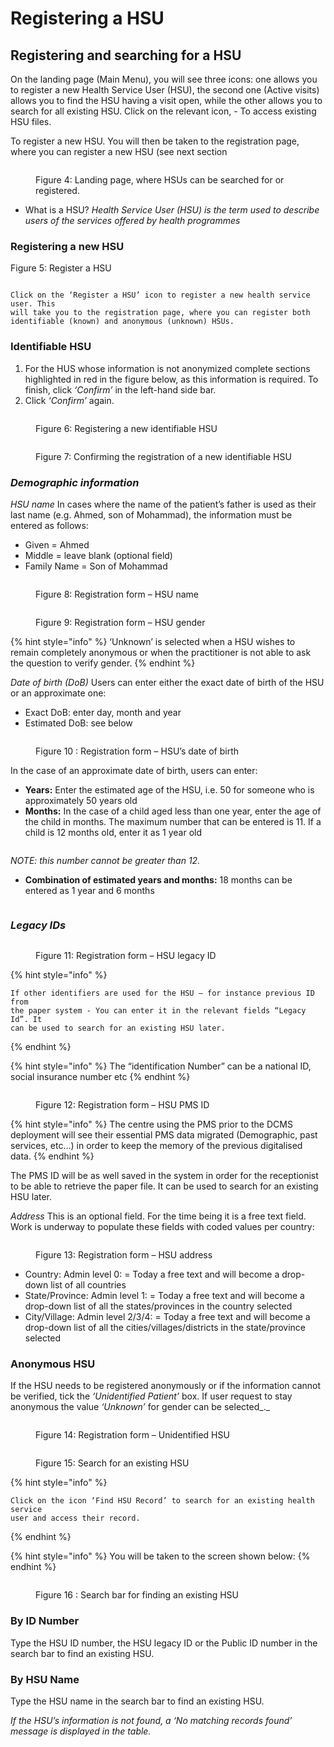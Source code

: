 # Registering a HSU

## Registering and searching for a HSU

On the landing page (Main Menu), you will see three icons: one allows you to register a new Health Service User (HSU), the second one (Active visits) allows you to find the HSU having a visit open, while the other allows you to search for all existing HSU. Click on the relevant icon, - To access existing HSU files.

To register a new HSU. You will then be taken to the registration page, where you can register a new HSU (see next section

<figure><img src="../../.gitbook/assets/image (10) (1) (1) (1) (1).png" alt=""><figcaption><p>Figure 4: Landing page, where HSUs can be searched for or registered.</p></figcaption></figure>

* What is a HSU? _Health Service User (HSU) is the term used to describe users of the services_ _offered by health programmes_

### Registering a new HSU

Figure 5: Register a HSU

<figure><img src="../../.gitbook/assets/image (11) (1) (1) (1).png" alt=""><figcaption></figcaption></figure>

```
Click on the ‘Register a HSU’ icon to register a new health service user. This
will take you to the registration page, where you can register both
identifiable (known) and anonymous (unknown) HSUs.
```

### **Identifiable HSU**

1. For the HUS whose information is not anonymized complete sections highlighted in red in the figure below, as this information is required. To finish, click _‘Confirm’_ in the left-hand side bar.
2. Click _‘Confirm’_ again.

<figure><img src="../../.gitbook/assets/image (12) (1) (1) (1).png" alt=""><figcaption><p>Figure 6: Registering a new identifiable HSU</p></figcaption></figure>

<figure><img src="../../.gitbook/assets/image (13) (1) (1) (1).png" alt=""><figcaption><p>Figure 7: Confirming the registration of a new identifiable HSU</p></figcaption></figure>

### _Demographic information_

_HSU name_ In cases where the name of the patient’s father is used as their last name (e.g. Ahmed, son of Mohammad), the information must be entered as follows:

* Given = Ahmed
* Middle = leave blank (optional field)
* Family Name = Son of Mohammad

<figure><img src="../../.gitbook/assets/image (14) (1) (1).png" alt=""><figcaption><p>Figure 8: Registration form – HSU name</p></figcaption></figure>

<figure><img src="../../.gitbook/assets/image (15) (1) (1).png" alt=""><figcaption><p>Figure 9: Registration form – HSU gender</p></figcaption></figure>

{% hint style="info" %}
‘Unknown’ is selected when a HSU wishes to remain completely anonymous or when the practitioner is not able to ask the question to verify gender.
{% endhint %}

_Date of birth (DoB)_ Users can enter either the exact date of birth of the HSU or an approximate one:

* Exact DoB: enter day, month and year
* Estimated DoB: see below

<figure><img src="../../.gitbook/assets/image (16) (1) (1).png" alt=""><figcaption><p>Figure 10 : Registration form – HSU’s date of birth</p></figcaption></figure>

In the case of an approximate date of birth, users can enter:

* **Years:** Enter the estimated age of the HSU, i.e. 50 for someone who is approximately 50 years old
* **Months:** In the case of a child aged less than one year, enter the age of the child in months. The maximum number that can be entered is 11. If a child is 12 months old, enter it as 1 year old

<figure><img src="../../.gitbook/assets/image (18) (1) (1).png" alt=""><figcaption></figcaption></figure>

_NOTE: this number cannot be greater than 12._

* **Combination of estimated years and months:** 18 months can be entered as 1 year and 6 months

<figure><img src="../../.gitbook/assets/image (19) (1) (1).png" alt=""><figcaption></figcaption></figure>

### _Legacy IDs_

<figure><img src="../../.gitbook/assets/image (20) (1) (1).png" alt=""><figcaption><p>Figure 11: Registration form – HSU legacy ID</p></figcaption></figure>

{% hint style="info" %}
```
If other identifiers are used for the HSU – for instance previous ID from
the paper system - You can enter it in the relevant fields “Legacy Id”. It
can be used to search for an existing HSU later.
```
{% endhint %}

{% hint style="info" %}
The “identification Number” can be a national ID, social insurance number etc
{% endhint %}

<figure><img src="../../.gitbook/assets/image (21) (1) (1).png" alt=""><figcaption><p>Figure 12: Registration form – HSU PMS ID</p></figcaption></figure>

{% hint style="info" %}
The centre using the PMS prior to the DCMS deployment will see their essential PMS data migrated (Demographic, past services, etc...) in order to keep the memory of the previous digitalised data.
{% endhint %}

The PMS ID will be as well saved in the system in order for the receptionist to be able to retrieve the paper file. It can be used to search for an existing HSU later.

_Address_ This is an optional field. For the time being it is a free text field. Work is underway to populate these fields with coded values per country:

<figure><img src="../../.gitbook/assets/image (22) (1).png" alt=""><figcaption><p>Figure 13: Registration form – HSU address</p></figcaption></figure>

* Country: Admin level 0: = Today a free text and will become a drop-down list of all countries
* State/Province: Admin level 1: = Today a free text and will become a drop-down list of all the states/provinces in the country selected
* City/Village: Admin level 2/3/4: = Today a free text and will become a drop-down list of all the cities/villages/districts in the state/province selected

### **Anonymous HSU**

If the HSU needs to be registered anonymously or if the information cannot be verified, tick the _‘Unidentified Patient’_ box. If user request to stay anonymous the value _‘Unknown’_ for gender can be selected\_.\_



<figure><img src="../../.gitbook/assets/image (23) (1).png" alt=""><figcaption><p>Figure 14: Registration form – Unidentified HSU</p></figcaption></figure>

<figure><img src="../../.gitbook/assets/image (24) (1).png" alt=""><figcaption><p>Figure 15: Search for an existing HSU</p></figcaption></figure>

{% hint style="info" %}
```
Click on the icon ‘Find HSU Record’ to search for an existing health service
user and access their record.
```
{% endhint %}

{% hint style="info" %}
You will be taken to the screen shown below:
{% endhint %}

<figure><img src="../../.gitbook/assets/image (25) (1).png" alt=""><figcaption><p>Figure 16 : Search bar for finding an existing HSU</p></figcaption></figure>

### **By ID Number**

Type the HSU ID number, the HSU legacy ID or the Public ID number in the search bar to find an existing HSU.

### **By HSU Name**

Type the HSU name in the search bar to find an existing HSU.

_If the HSU’s information is not found, a ‘No matching records found’ message is displayed in the table._
